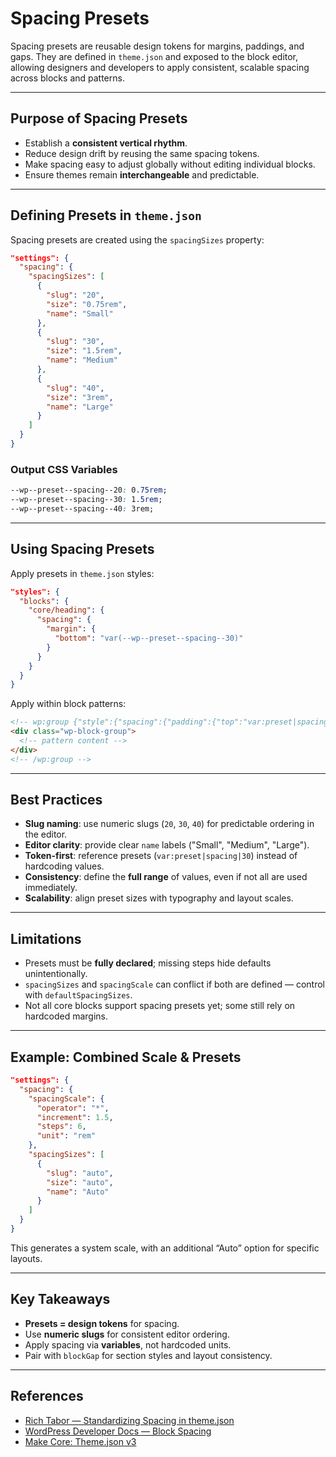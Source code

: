 # Spacing Presets

Spacing presets are reusable design tokens for margins, paddings, and gaps. They are defined in `theme.json` and exposed to the block editor, allowing designers and developers to apply consistent, scalable spacing across blocks and patterns.

---

## Purpose of Spacing Presets

- Establish a **consistent vertical rhythm**.
- Reduce design drift by reusing the same spacing tokens.
- Make spacing easy to adjust globally without editing individual blocks.
- Ensure themes remain **interchangeable** and predictable.

---

## Defining Presets in `theme.json`

Spacing presets are created using the `spacingSizes` property:

```json
"settings": {
  "spacing": {
    "spacingSizes": [
      {
        "slug": "20",
        "size": "0.75rem",
        "name": "Small"
      },
      {
        "slug": "30",
        "size": "1.5rem",
        "name": "Medium"
      },
      {
        "slug": "40",
        "size": "3rem",
        "name": "Large"
      }
    ]
  }
}
```

### Output CSS Variables

```css
--wp--preset--spacing--20: 0.75rem;
--wp--preset--spacing--30: 1.5rem;
--wp--preset--spacing--40: 3rem;
```

---

## Using Spacing Presets

Apply presets in `theme.json` styles:

```json
"styles": {
  "blocks": {
    "core/heading": {
      "spacing": {
        "margin": {
          "bottom": "var(--wp--preset--spacing--30)"
        }
      }
    }
  }
}
```

Apply within block patterns:

```html
<!-- wp:group {"style":{"spacing":{"padding":{"top":"var:preset|spacing|40"}}}} -->
<div class="wp-block-group">
  <!-- pattern content -->
</div>
<!-- /wp:group -->
```

---

## Best Practices

- **Slug naming**: use numeric slugs (`20`, `30`, `40`) for predictable ordering in the editor.
- **Editor clarity**: provide clear `name` labels ("Small", "Medium", "Large").
- **Token-first**: reference presets (`var:preset|spacing|30`) instead of hardcoding values.
- **Consistency**: define the **full range** of values, even if not all are used immediately.
- **Scalability**: align preset sizes with typography and layout scales.

---

## Limitations

- Presets must be **fully declared**; missing steps hide defaults unintentionally.
- `spacingSizes` and `spacingScale` can conflict if both are defined — control with `defaultSpacingSizes`.
- Not all core blocks support spacing presets yet; some still rely on hardcoded margins.

---

## Example: Combined Scale & Presets

```json
"settings": {
  "spacing": {
    "spacingScale": {
      "operator": "*",
      "increment": 1.5,
      "steps": 6,
      "unit": "rem"
    },
    "spacingSizes": [
      {
        "slug": "auto",
        "size": "auto",
        "name": "Auto"
      }
    ]
  }
}
```

This generates a system scale, with an additional “Auto” option for specific layouts.

---

## Key Takeaways

- **Presets = design tokens** for spacing.
- Use **numeric slugs** for consistent editor ordering.
- Apply spacing via **variables**, not hardcoded units.
- Pair with `blockGap` for section styles and layout consistency.

---

## References

- [Rich Tabor — Standardizing Spacing in theme.json](https://rich.blog/standardizing-theme-json-spacing/)
- [WordPress Developer Docs — Block Spacing](https://developer.wordpress.org/block-editor/how-to-guides/themes/theme-json/#spacing)
- [Make Core: Theme.json v3](https://make.wordpress.org/core/2024/06/19/theme-json-version-3/)

```

```
